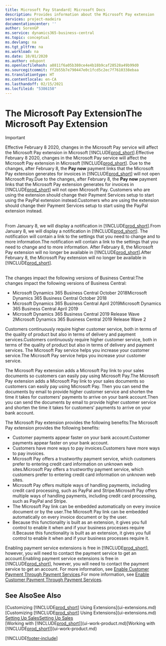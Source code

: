 ```yaml
---
title: Microsoft Pay Standard| Microsoft Docs
description: Provides information about the Microsoft Pay extension
services: project-madeira
documentationcenter: ''
author: SorenGP
ms.service: dynamics365-business-central
ms.topic: conceptual
ms.devlang: na
ms.tgt_pltfrm: na
ms.workload: na
ms.date: 10/01/2020
ms.author: edupont
ms.openlocfilehash: a8811f6a05b380ce4e4b18b9caf28528a49b99d0
ms.sourcegitcommit: ff2b55b7e790447e0c1fcd5c2ec7f7610338ebaa
ms.translationtype: HT
ms.contentlocale: en-CA
ms.lasthandoff: 02/15/2021
ms.locfileid: "5386158"
---
```

# <a name="the-microsoft-pay-extension"></a><span data-ttu-id="be0ce-103">The Microsoft Pay Extension</span><span class="sxs-lookup"><span data-stu-id="be0ce-103">The Microsoft Pay Extension</span></span>

> [!IMPORTANT]
> <span data-ttu-id="be0ce-104">Effective February 8 2020, changes in the Microsoft Pay service will affect the Microsoft Pay extension in Microsoft [!INCLUDE[prod_short](includes/prod_long.md)].</span><span class="sxs-lookup"><span data-stu-id="be0ce-104">Effective February 8 2020, changes in the Microsoft Pay service will affect the Microsoft Pay extension in Microsoft [!INCLUDE[prod_short](includes/prod_long.md)].</span></span> <span data-ttu-id="be0ce-105">Due to the changes, after February 8, the **Pay now** payment links that the Microsoft Pay extension generates for invoices in [!INCLUDE[prod_short](includes/prod_short.md)] will not open Microsoft Pay.</span><span class="sxs-lookup"><span data-stu-id="be0ce-105">Due to the changes, after February 8, the **Pay now** payment links that the Microsoft Pay extension generates for invoices in [!INCLUDE[prod_short](includes/prod_short.md)] will not open Microsoft Pay.</span></span> <span data-ttu-id="be0ce-106">Customers who are using the extension should change their Payment Services setup to start using the PayPal extension instead.</span><span class="sxs-lookup"><span data-stu-id="be0ce-106">Customers who are using the extension should change their Payment Services setup to start using the PayPal extension instead.</span></span><br /></br>
>
> <span data-ttu-id="be0ce-107">From January 8, we will display a notification in [!INCLUDE[prod_short](includes/prod_short.md)].</span><span class="sxs-lookup"><span data-stu-id="be0ce-107">From January 8, we will display a notification in [!INCLUDE[prod_short](includes/prod_short.md)].</span></span> <span data-ttu-id="be0ce-108">The notification will contain a link to the settings that you need to change and to more information.</span><span class="sxs-lookup"><span data-stu-id="be0ce-108">The notification will contain a link to the settings that you need to change and to more information.</span></span> <span data-ttu-id="be0ce-109">After February 8, the Microsoft Pay extension will no longer be available in [!INCLUDE[prod_short](includes/prod_short.md)].</span><span class="sxs-lookup"><span data-stu-id="be0ce-109">After February 8, the Microsoft Pay extension will no longer be available in [!INCLUDE[prod_short](includes/prod_short.md)].</span></span><br /></br>
>
> <span data-ttu-id="be0ce-110">The changes impact the following versions of Business Central:</span><span class="sxs-lookup"><span data-stu-id="be0ce-110">The changes impact the following versions of Business Central:</span></span>
> - <span data-ttu-id="be0ce-111">Microsoft Dynamics 365 Business Central October 2018</span><span class="sxs-lookup"><span data-stu-id="be0ce-111">Microsoft Dynamics 365 Business Central October 2018</span></span>
> - <span data-ttu-id="be0ce-112">Microsoft Dynamics 365 Business Central April 2019</span><span class="sxs-lookup"><span data-stu-id="be0ce-112">Microsoft Dynamics 365 Business Central April 2019</span></span>
> - <span data-ttu-id="be0ce-113">Microsoft Dynamics 365 Business Central 2019 Release Wave 2</span><span class="sxs-lookup"><span data-stu-id="be0ce-113">Microsoft Dynamics 365 Business Central 2019 Release Wave 2</span></span>

<span data-ttu-id="be0ce-114">Customers continuously require higher customer service, both in terms of the quality of product but also in terms of delivery and payment services.</span><span class="sxs-lookup"><span data-stu-id="be0ce-114">Customers continuously require higher customer service, both in terms of the quality of product but also in terms of delivery and payment services.</span></span> <span data-ttu-id="be0ce-115">The Microsoft Pay service helps you increase your customer service.</span><span class="sxs-lookup"><span data-stu-id="be0ce-115">The Microsoft Pay service helps you increase your customer service.</span></span>

<span data-ttu-id="be0ce-116">The Microsoft Pay extension adds a Microsoft Pay link to your sales documents so customers can easily pay using Microsoft Pay.</span><span class="sxs-lookup"><span data-stu-id="be0ce-116">The Microsoft Pay extension adds a Microsoft Pay link to your sales documents so customers can easily pay using Microsoft Pay.</span></span> <span data-ttu-id="be0ce-117">Then you can send the documents by email to provide higher customer service and shorten the time it takes for customers’ payments to arrive on your bank account.</span><span class="sxs-lookup"><span data-stu-id="be0ce-117">Then you can send the documents by email to provide higher customer service and shorten the time it takes for customers’ payments to arrive on your bank account.</span></span>

<span data-ttu-id="be0ce-118">The Microsoft Pay extension provides the following benefits:</span><span class="sxs-lookup"><span data-stu-id="be0ce-118">The Microsoft Pay extension provides the following benefits:</span></span>
- <span data-ttu-id="be0ce-119">Customer payments appear faster on your bank account.</span><span class="sxs-lookup"><span data-stu-id="be0ce-119">Customer payments appear faster on your bank account.</span></span>
- <span data-ttu-id="be0ce-120">Customers have more ways to pay invoices.</span><span class="sxs-lookup"><span data-stu-id="be0ce-120">Customers have more ways to pay invoices.</span></span>
- <span data-ttu-id="be0ce-121">Microsoft Pay offers a trustworthy payment service, which customers prefer to entering credit card information on unknown web sites.</span><span class="sxs-lookup"><span data-stu-id="be0ce-121">Microsoft Pay offers a trustworthy payment service, which customers prefer to entering credit card information on unknown web sites.</span></span>
- <span data-ttu-id="be0ce-122">Microsoft Pay offers multiple ways of handling payments, including credit card processing, such as PayPal and Stripe.</span><span class="sxs-lookup"><span data-stu-id="be0ce-122">Microsoft Pay offers multiple ways of handling payments, including credit card processing, such as PayPal and Stripe.</span></span>
- <span data-ttu-id="be0ce-123">The Microsoft Pay link can be embedded automatically on every invoice document or by the user.</span><span class="sxs-lookup"><span data-stu-id="be0ce-123">The Microsoft Pay link can be embedded automatically on every invoice document or by the user.</span></span>
- <span data-ttu-id="be0ce-124">Because this functionality is built as an extension, it gives you full control to enable it when and if your business processes require it.</span><span class="sxs-lookup"><span data-stu-id="be0ce-124">Because this functionality is built as an extension, it gives you full control to enable it when and if your business processes require it.</span></span>

<span data-ttu-id="be0ce-125">Enabling payment service extensions is free in [!INCLUDE[prod_short](includes/prod_short.md)], however, you will need to contact the payment service to get an account.</span><span class="sxs-lookup"><span data-stu-id="be0ce-125">Enabling payment service extensions is free in [!INCLUDE[prod_short](includes/prod_short.md)], however, you will need to contact the payment service to get an account.</span></span> <span data-ttu-id="be0ce-126">For more information, see [Enable Customer Payment Through Payment Services](sales-how-enable-payment-service-extensions.md).</span><span class="sxs-lookup"><span data-stu-id="be0ce-126">For more information, see [Enable Customer Payment Through Payment Services](sales-how-enable-payment-service-extensions.md).</span></span>

## <a name="see-also"></a><span data-ttu-id="be0ce-127">See Also</span><span class="sxs-lookup"><span data-stu-id="be0ce-127">See Also</span></span>
<span data-ttu-id="be0ce-128">[Customizing [!INCLUDE[prod_short](includes/prod_short.md)] Using Extensions](ui-extensions.md)</span><span class="sxs-lookup"><span data-stu-id="be0ce-128">[Customizing [!INCLUDE[prod_short](includes/prod_short.md)] Using Extensions](ui-extensions.md)</span></span>  
[<span data-ttu-id="be0ce-129">Setting Up Sales</span><span class="sxs-lookup"><span data-stu-id="be0ce-129">Setting Up Sales</span></span>](sales-setup-sales.md)  
<span data-ttu-id="be0ce-130">[Working with [!INCLUDE[prod_short](includes/prod_short.md)]](ui-work-product.md)</span><span class="sxs-lookup"><span data-stu-id="be0ce-130">[Working with [!INCLUDE[prod_short](includes/prod_short.md)]](ui-work-product.md)</span></span>


[!INCLUDE[footer-include](includes/footer-banner.md)]
